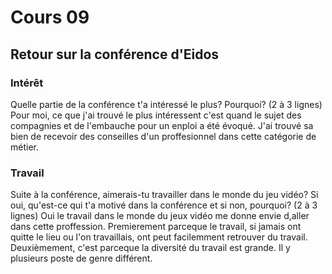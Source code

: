 # Cours 09 
## Retour sur la conférence d'Eidos

### Intérêt
Quelle partie de la conférence t'a intéressé le plus? Pourquoi? (2 à 3 lignes) 
Pour moi, ce que j'ai trouvé le plus intéressent c'est quand le sujet des compagnies et de l'embauche pour un enploi a été évoqué. J'ai trouvé sa bien de recevoir des conseilles d'un proffesionnel dans cette catégorie de métier.

### Travail
Suite à la conférence, aimerais-tu travailler dans le monde du jeu vidéo? Si oui, qu'est-ce qui t'a motivé dans la conférence et si non, pourquoi? (2 à 3 lignes)
Oui le travail dans le monde du jeux vidéo me donne envie d,aller dans cette proffession. Premierement parceque le travail, si jamais ont quitte le lieu ou l'on travaillais, ont peut facilemment retrouver du travail. Deuxièmement, c'est parceque la diversité du travail est grande. Il y plusieurs poste de genre différent.
